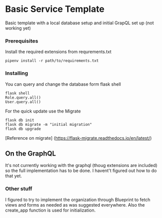 # Basic Service Template 

Basic template with a local database setup and initial GrapQL set up (not
working yet)

### Prerequisites

Install the required extensions from requrements.txt

```
pipenv install -r path/to/requirements.txt
```

### Installing

You can query and change the database form flask shell

```
flask shell
Role.query.all()
User.query.all()
```
For the quick update use the Migrate 

```
flask db init
flask db migrate -m "initial migration"
flask db upgrade
```
[Reference on migrate] (https://flask-migrate.readthedocs.io/en/latest/)

## On the GraphQL

It's not currently working with the graphql (thoug extensions are included) so
the full implementation has to be done. I havent't figured out how to do that yet.


### Other stuff 

I figured to try to implement the organization through Blueprint to fetch views
and forms as needed as was suggested everywhere. Also the create_app function is
used for initialization.


